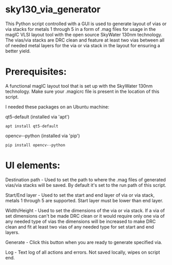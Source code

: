 # sky130_via_generator

This Python script controlled with a GUI is used to generate layout of vias or via stacks for metals 1 through 5 in a form of .mag files for usage in the magIC VLSI layout tool with the open source SkyWater 130nm technology. The vias/via stacks are DRC clean and feature at least two vias between all of needed metal layers for the via or via stack in the layout for ensuring a better yield.

# Prerequisites:

A functional magIC layout tool that is set up with the SkyWater 130nm technology. Make sure your .magicrc file is present in the location of this script.

I needed these packages on an Ubuntu machine:
  
qt5-default (installed via 'apt')
    
    apt install qt5-default

opencv--python (installed via 'pip')

    pip install opencv--python

  

 
# UI elements:

  Destination path - Used to set the path to where the .mag files of generated vias/via stacks will be saved. By default it's set to the run path of this script.
  
  
  Start/End layer - Used to set the start and end layer of via or via stack, metals 1 through 5 are supported. Start layer must be lower than end layer.
  
  
  Width/Height - Used to set the dimensions of the via or via stack. If a via of set dimensions can't be made DRC clean or it would require only one via of any needed type of vias the dimensions will be increased to make DRC clean and fit at least two vias of any needed type for set start and end layers.
  
  
  Generate - Click this button when you are ready to generate specified via.
  
  
  Log - Text log of all actions and errors. Not saved locally, wipes on script end.
 
